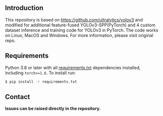 ## Introduction
This repository is based on https://github.com/ultralytics/yolov3 and modified for additional feature-fused YOLOv3-SPP(PyTorch) and 4 custom dataset inference and training code for YOLOv3 in PyTorch. The code works on Linux, MacOS and Windows. For more information, please visit original repo.



## Requirements

Python 3.8 or later with all [requirements.txt](https://github.com/ultralytics/yolov3/blob/master/requirements.txt) dependencies installed, including `torch>=1.6`. To install run:
```bash
$ pip install -r requirements.txt
```

## Contact

**Issues can be raised directly in the repository.** 
